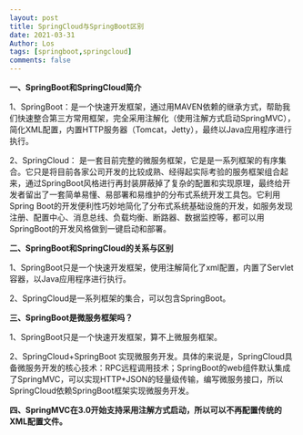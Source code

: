 ```yaml
---
layout: post
title: SpringCloud与SpringBoot区别
date: 2021-03-31
Author: Los
tags: [springboot,springcloud]
comments: false
---
```




**一、SpringBoot和SpringCloud简介**

1、SpringBoot：是一个快速开发框架，通过用MAVEN依赖的继承方式，帮助我们快速整合第三方常用框架，完全采用注解化（使用注解方式启动SpringMVC），简化XML配置，内置HTTP服务器（Tomcat，Jetty），最终以Java应用程序进行执行。

<!-- more -->

2、SpringCloud： 是一套目前完整的微服务框架，它是是一系列框架的有序集合。它只是将目前各家公司开发的比较成熟、经得起实际考验的服务框架组合起来，通过SpringBoot风格进行再封装屏蔽掉了复杂的配置和实现原理，最终给开发者留出了一套简单易懂、易部署和易维护的分布式系统开发工具包。它利用Spring Boot的开发便利性巧妙地简化了分布式系统基础设施的开发，如服务发现注册、配置中心、消息总线、负载均衡、断路器、数据监控等，都可以用SpringBoot的开发风格做到一键启动和部署。

**二、SpringBoot和SpringCloud的关系与区别**

1、SpringBoot只是一个快速开发框架，使用注解简化了xml配置，内置了Servlet容器，以Java应用程序进行执行。

2、SpringCloud是一系列框架的集合，可以包含SpringBoot。

**三、SpringBoot是微服务框架吗？**

1、SpringBoot只是一个快速开发框架，算不上微服务框架。

2、SpringCloud+SpringBoot 实现微服务开发。具体的来说是，SpringCloud具备微服务开发的核心技术：RPC远程调用技术；SpringBoot的web组件默认集成了SpringMVC，可以实现HTTP+JSON的轻量级传输，编写微服务接口，所以SpringCloud依赖SpringBoot框架实现微服务开发。

**四、SpringMVC在3.0开始支持采用注解方式启动，所以可以不再配置传统的XML配置文件。**